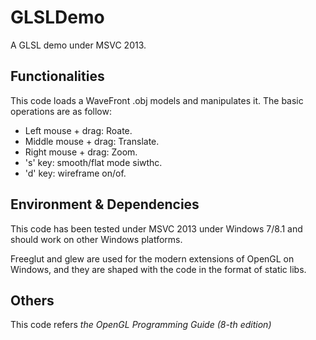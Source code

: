 # GLSLDemo
A GLSL demo under MSVC 2013.

## Functionalities
This code loads a WaveFront .obj models and manipulates it. The basic operations are as follow:
* Left mouse + drag: Roate.
* Middle mouse + drag: Translate.
* Right mouse + drag: Zoom.
* 's' key: smooth/flat mode siwthc.
* 'd' key: wireframe on/of.

## Environment & Dependencies
This code has been tested under MSVC 2013 under Windows 7/8.1 and should work on other Windows platforms. 

Freeglut and glew are used for the modern extensions of OpenGL on Windows, and they are shaped with the code in the format of static libs.

## Others
This code refers *the OpenGL Programming Guide (8-th edition)*
